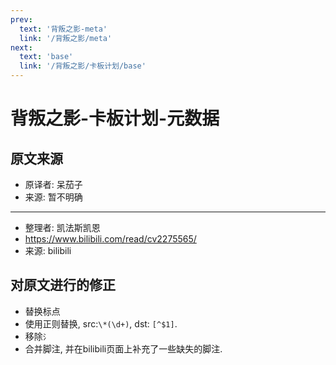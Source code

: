```yaml
---
prev:
  text: '背叛之影-meta'
  link: '/背叛之影/meta'
next:
  text: 'base'
  link: '/背叛之影/卡板计划/base'
---
```


# 背叛之影-卡板计划-元数据

## 原文来源

+ 原译者: 呆茄子
+ 来源: 暂不明确

--------

+ 整理者: 凯法斯凯恩
+ <https://www.bilibili.com/read/cv2275565/>
+ 来源: bilibili

## 对原文进行的修正

+ 替换标点
+ 使用正则替换, src:`\*(\d+)`, dst: `[^$1]`.
+ 移除`氵`
+ 合并脚注, 并在bilibili页面上补充了一些缺失的脚注.
